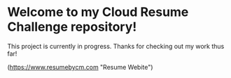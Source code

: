 # Welcome to my Cloud Resume Challenge repository!

This project is currently in progress. Thanks for checking out my work thus far!

(https://www.resumebycm.com "Resume Webite")
